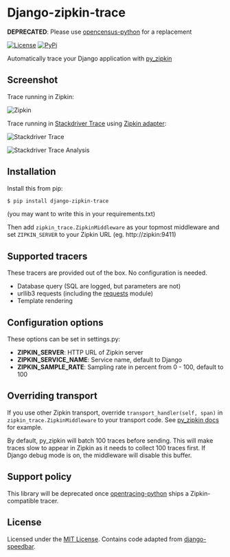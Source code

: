 # Django-zipkin-trace

**DEPRECATED**: Please use [opencensus-python](https://github.com/census-instrumentation/opencensus-python) for a replacement

[![License](https://img.shields.io/badge/license-MIT-blue.svg)](LICENSE)
[![PyPi](https://img.shields.io/pypi/v/django-zipkin-trace.svg)](https://pypi.python.org/pypi/django-zipkin-trace)

Automatically trace your Django application with [py_zipkin](https://github.com/Yelp/py_zipkin)

## Screenshot

Trace running in Zipkin:

![Zipkin](https://i.imgur.com/BbJJq47.png)

Trace running in [Stackdriver Trace](https://cloud.google.com/trace/) using [Zipkin adapter](https://cloud.google.com/trace/docs/zipkin):

![Stackdriver Trace](https://i.imgur.com/sVh6Npl.png)

![Stackdriver Trace Analysis](https://i.imgur.com/1kEL5H9.png)

## Installation

Install this from pip:

```sh
$ pip install django-zipkin-trace
```

(you may want to write this in your requirements.txt)

Then add `zipkin_trace.ZipkinMiddleware` as your topmost middleware and set `ZIPKIN_SERVER` to your Zipkin URL (eg. http://zipkin:9411)

## Supported tracers

These tracers are provided out of the box. No configuration is needed.

- Database query (SQL are logged, but parameters are not)
- urllib3 requests (including the [requests](https://github.com/requests/requests) module)
- Template rendering

## Configuration options

These options can be set in settings.py:

- **ZIPKIN_SERVER**: HTTP URL of Zipkin server
- **ZIPKIN_SERVICE_NAME**: Service name, default to Django
- **ZIPKIN_SAMPLE_RATE**: Sampling rate in percent from 0 - 100, default to 100

## Overriding transport

If you use other Zipkin transport, override `transport_handler(self, span)` in `zipkin_trace.ZipkinMiddleware` to your transport code. See [py_zipkin docs](https://github.com/Yelp/py_zipkin#transport) for example.

By default, py_zipkin will batch 100 traces before sending. This will make traces slow to appear in Zipkin as it needs to collect 100 traces first. If Django debug mode is on, the middleware will disable this buffer.

## Support policy

This library will be deprecated once [opentracing-python](https://github.com/opentracing/opentracing-python) ships a Zipkin-compatible tracer.

## License

Licensed under the [MIT License](LICENSE). Contains code adapted from [django-speedbar](https://github.com/mixcloud/django-speedbar).
